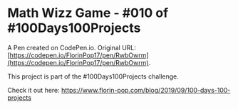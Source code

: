 # Math Wizz Game - #010 of #100Days100Projects

A Pen created on CodePen.io. Original URL: [https://codepen.io/FlorinPop17/pen/RwbOwrm](https://codepen.io/FlorinPop17/pen/RwbOwrm).

This project is part of the #100Days100Projects challenge.

Check it out here: https://www.florin-pop.com/blog/2019/09/100-days-100-projects

